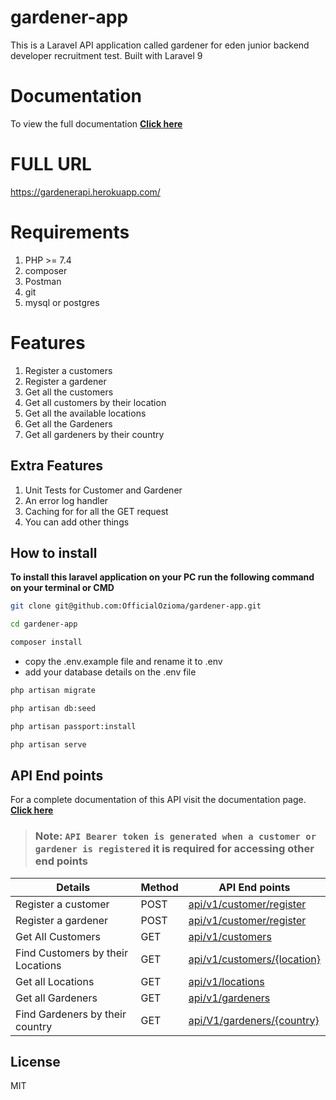 
# gardener-app

This is a Laravel API application called gardener for eden junior backend developer recruitment test. Built with Laravel 9

# Documentation

To view the full documentation **[Click here](https://documenter.getpostman.com/view/12234489/UVksLten)**

# FULL URL

<https://gardenerapi.herokuapp.com/>

# Requirements

 1. PHP >= 7.4
 2. composer
 3. Postman
 4. git
 5. mysql or postgres

# Features

1. Register a customers
2. Register a gardener
3. Get all the customers
4. Get all customers by their location
5. Get all the available locations
6. Get all the Gardeners
7. Get all gardeners by their country

## Extra Features

1. Unit Tests for Customer and Gardener
2. An error log handler
3. Caching for for all the GET request
4. You can add other things

## How to install

**To install this laravel application on your PC run the following command on your terminal or CMD**

```sh
git clone git@github.com:OfficialOzioma/gardener-app.git
```

```sh
cd gardener-app
```

```sh
composer install
```

- copy the .env.example file and rename it to .env
- add your database details on the .env file

```sh
php artisan migrate
```

```sh
php artisan db:seed
```

```sh
php artisan passport:install
```

```sh
php artisan serve
```

## API End points

For a complete documentation of this API visit the documentation page. **[Click here](https://documenter.getpostman.com/view/12234489/UVksLten)**

> ### Note: `API Bearer token is generated when a customer or gardener is registered` it is required for accessing other end points

| Details                | Method | API End points            |
| ---------------------- | ------ | ------------------------- |
| Register a customer               | POST   | [api/v1/customer/register](#) |
| Register a gardener                  | POST   | [api/v1/customer/register](#) |
| Get All Customers     | GET    | [api/v1/customers](#) |
| Find Customers by their Locations | GET | [api/v1/customers/{location}](#) |
| Get all Locations      | GET    | [api/v1/locations](#)     |
| Get all Gardeners      | GET | [api/v1/gardeners](#)     |
| Find Gardeners by their country    | GET   | [api/V1/gardeners/{country}](#) |

## License

MIT
